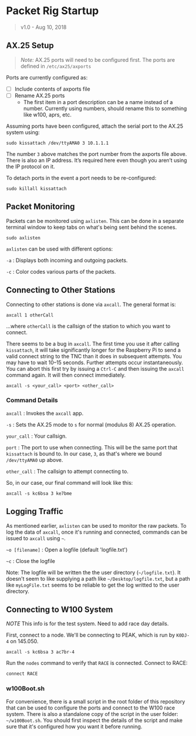 # Packet Rig Startup
> v1.0 - Aug 10, 2018

## AX.25 Setup

> *Note:* AX.25 ports will need to be configured first. The ports are defined in `/etc/ax25/axports`

Ports are currently configured as:

- [ ] Include contents of axports file
- [ ] Rename AX.25 ports
	- The first item in a port description can be a name instead of a number.  Currently using numbers, should rename this to something like w100, aprs, etc.


Assuming ports have been configured, attach the serial port to the AX.25 system using:

```
sudo kissattach /dev/ttyAMA0 3 10.1.1.1
```

The number `3` above matches the port number from the axports file above. There is also an IP address. It’s required here even though you aren’t using the IP protocol on it.

To detach ports in the event a port needs to be re-configured:

```
sudo killall kissattach
```

## Packet Monitoring

Packets can be monitored using `axlisten`. This can be done in a separate terminal window to keep tabs on what's being sent behind the scenes.

```
sudo axlisten
```

`axlisten` can be used with different options:


`-a`
: Displays both incoming and outgoing packets.

`-c`
: Color codes various parts of the packets.


## Connecting to Other Stations

Connecting to other stations is done via `axcall`. The general format is:

```
axcall 1 otherCall
```

…where `otherCall` is the callsign of the station to which you want to connect. 

There seems to be a bug in `axcall`. The first time you use it after calling `kissattach`, it will take significantly longer for the Raspberry Pi to send a valid connect string to the TNC than it does in subsequent attempts. You may have to wait 10–15 seconds. Further attempts occur instantaneously. You can abort this first try by issuing a `Ctrl-C` and then issuing the `axcall` command again. It will then connect immediately.

```
axcall -s <your_call> <port> <other_call>
```

### Command Details

`axcall`
: Invokes the `axcall` app.

`-s`
: Sets the AX.25 mode to `s` for normal (modulus 8) AX.25 operation.

`your_call`
: Your callsign.

`port`
: The port to use when connecting. This will be the same port that `kissattach` is bound to. In our case, `3`, as that's where we bound `/dev/ttyAMA0` up above.

`other_call`
: The callsign to attempt connecting to.


So, in our case, our final command will look like this:

```
axcall -s kc6bsa 3 ke7bme
```

## Logging Traffic

As mentioned earlier, `axlisten` can be used to monitor the raw packets. To log the data of `axcall`, once it's running and connected, commands can be issued to `axcall` using `~`.

`~o [filename]`
: Open a logfile (default 'logfile.txt')

`~c`
: Close the logfile

Note: The logfile will be written the the user directory (`~/logfile.txt`). It doesn't seem to like supplying a path like `~/Desktop/logfile.txt`, but a path like `myLogFile.txt` seems to be reliable to get the log writted to the user directory.


## Connecting to W100 System

*NOTE* This info is for the test system. Need to add race day details.

First, connect to a node. We'll be connecting to PEAK, which is run by `K0DJ-4` on 145.050.

```
axcall -s kc6bsa 3 ac7br-4
```

Run the `nodes` command to verify that `RACE` is connected. Connect to RACE:

```
connect RACE
```

### w100Boot.sh
For convenience, there is a small script in the root folder of this repository that can be used to configure the ports and connect to the W100 race system. There is also a standalone copy of the script in the user folder: `~/w100Boot.sh`. You should first inspect the details of the script and make sure that it's configured how you want it before running.
